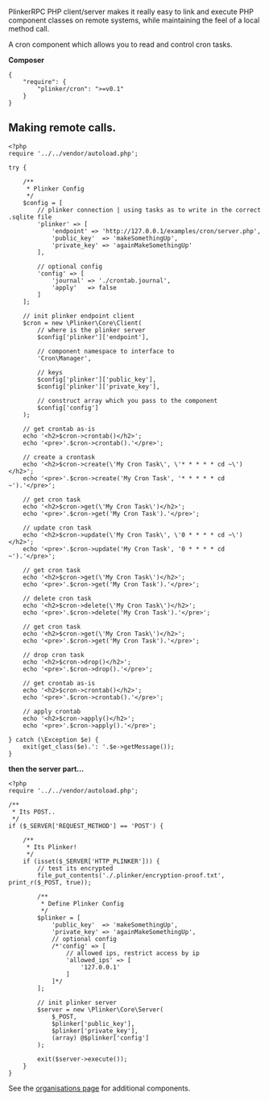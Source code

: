 PlinkerRPC PHP client/server makes it really easy to link and execute PHP component classes on remote systems, while maintaining the feel of a local method call.

A cron component which allows you to read and control cron tasks.

**Composer**

    {
    	"require": {
    		"plinker/cron": ">=v0.1"
    	}
    }



Making remote calls.
--------------------

    <?php
    require '../../vendor/autoload.php';
    
    try {
        
        /**
         * Plinker Config
         */
        $config = [
            // plinker connection | using tasks as to write in the correct .sqlite file
            'plinker' => [
                'endpoint' => 'http://127.0.0.1/examples/cron/server.php',
                'public_key'  => 'makeSomethingUp',
                'private_key' => 'againMakeSomethingUp'
            ],
        
            // optional config
            'config' => [
                'journal' => './crontab.journal',
                'apply'   => false
            ]
        ];
        
        // init plinker endpoint client
        $cron = new \Plinker\Core\Client(
            // where is the plinker server
            $config['plinker']['endpoint'],
        
            // component namespace to interface to
            'Cron\Manager',
        
            // keys
            $config['plinker']['public_key'],
            $config['plinker']['private_key'],
        
            // construct array which you pass to the component
            $config['config']
        );
    
        // get crontab as-is
        echo '<h2>$cron->crontab()</h2>';
        echo '<pre>'.$cron->crontab().'</pre>';
        
        // create a crontask
        echo '<h2>$cron->create(\'My Cron Task\', \'* * * * * cd ~\')</h2>';
        echo '<pre>'.$cron->create('My Cron Task', '* * * * * cd ~').'</pre>';
        
        // get cron task
        echo '<h2>$cron->get(\'My Cron Task\')</h2>';
        echo '<pre>'.$cron->get('My Cron Task').'</pre>';
        
        // update cron task
        echo '<h2>$cron->update(\'My Cron Task\', \'0 * * * * cd ~\')</h2>';
        echo '<pre>'.$cron->update('My Cron Task', '0 * * * * cd ~').'</pre>';
    
        // get cron task
        echo '<h2>$cron->get(\'My Cron Task\')</h2>';
        echo '<pre>'.$cron->get('My Cron Task').'</pre>';
        
        // delete cron task
        echo '<h2>$cron->delete(\'My Cron Task\')</h2>';
        echo '<pre>'.$cron->delete('My Cron Task').'</pre>';
        
        // get cron task
        echo '<h2>$cron->get(\'My Cron Task\')</h2>';
        echo '<pre>'.$cron->get('My Cron Task').'</pre>';
        
        // drop cron task
        echo '<h2>$cron->drop()</h2>';
        echo '<pre>'.$cron->drop().'</pre>';
        
        // get crontab as-is
        echo '<h2>$cron->crontab()</h2>';
        echo '<pre>'.$cron->crontab().'</pre>';
    
        // apply crontab
        echo '<h2>$cron->apply()</h2>';
        echo '<pre>'.$cron->apply().'</pre>';
        
    } catch (\Exception $e) {
        exit(get_class($e).': '.$e->getMessage());
    }

**then the server part...**

    <?php
    require '../../vendor/autoload.php';
    
    /**
     * Its POST..
     */
    if ($_SERVER['REQUEST_METHOD'] == 'POST') {
    
        /**
         * Its Plinker!
         */
        if (isset($_SERVER['HTTP_PLINKER'])) {
            // test its encrypted
            file_put_contents('./.plinker/encryption-proof.txt', print_r($_POST, true));
    
            /**
             * Define Plinker Config
             */
            $plinker = [
                'public_key'  => 'makeSomethingUp',
                'private_key' => 'againMakeSomethingUp',
                // optional config
                /*'config' => [
                    // allowed ips, restrict access by ip
                    'allowed_ips' => [
                        '127.0.0.1'
                    ]
                ]*/
            ];
    
            // init plinker server
            $server = new \Plinker\Core\Server(
                $_POST,
                $plinker['public_key'],
                $plinker['private_key'],
                (array) @$plinker['config']
            );
    
            exit($server->execute());
        }
    }


See the [organisations page](https://github.com/plinker-rpc) for additional components.